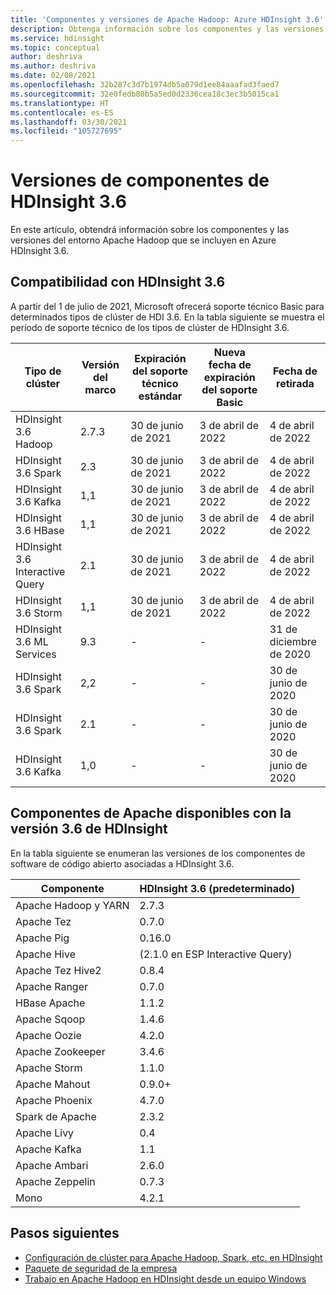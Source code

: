 ```yaml
---
title: 'Componentes y versiones de Apache Hadoop: Azure HDInsight 3.6'
description: Obtenga información sobre los componentes y las versiones de Apache Hadoop disponibles en Azure HDInsight 3.6.
ms.service: hdinsight
ms.topic: conceptual
author: deshriva
ms.author: deshriva
ms.date: 02/08/2021
ms.openlocfilehash: 32b287c3d7b1974db5a079d1ee84aaafad3faed7
ms.sourcegitcommit: 32e0fedb80b5a5ed0d2336cea18c3ec3b5015ca1
ms.translationtype: HT
ms.contentlocale: es-ES
ms.lasthandoff: 03/30/2021
ms.locfileid: "105727695"
---
```

# <a name="hdinsight-36-component-versions"></a>Versiones de componentes de HDInsight 3.6

En este artículo, obtendrá información sobre los componentes y las versiones del entorno Apache Hadoop que se incluyen en Azure HDInsight 3.6.

## <a name="support-for-hdinsight-36"></a>Compatibilidad con HDInsight 3.6

A partir del 1 de julio de 2021, Microsoft ofrecerá soporte técnico Basic para determinados tipos de clúster de HDI 3.6.
En la tabla siguiente se muestra el período de soporte técnico de los tipos de clúster de HDInsight 3.6.

| Tipo de clúster                    | Versión del marco | Expiración del soporte técnico estándar       | Nueva fecha de expiración del soporte Basic | Fecha de retirada |
|---------------------------------|-------------------|-----------------------------------|------------------------------|-----------------|
| HDInsight 3.6 Hadoop            | 2.7.3             | 30 de junio de 2021                     | 3 de abril de 2022                | 4 de abril de 2022 |
| HDInsight 3.6 Spark             | 2.3               | 30 de junio de 2021                     | 3 de abril de 2022                | 4 de abril de 2022 |
| HDInsight 3.6 Kafka             | 1,1               | 30 de junio de 2021                     | 3 de abril de 2022                | 4 de abril de 2022 |
| HDInsight 3.6 HBase             | 1,1               | 30 de junio de 2021                     | 3 de abril de 2022                | 4 de abril de 2022 |
| HDInsight 3.6 Interactive Query | 2.1               | 30 de junio de 2021                     | 3 de abril de 2022                | 4 de abril de 2022 |
| HDInsight 3.6 Storm             | 1,1               | 30 de junio de 2021                     | 3 de abril de 2022                | 4 de abril de 2022 |
| HDInsight 3.6 ML Services      | 9.3               | -                                 | -                            | 31 de diciembre de 2020 |
| HDInsight 3.6 Spark             | 2,2               | -                                 | -                            | 30 de junio de 2020 |
| HDInsight 3.6 Spark             | 2.1               | -                                 | -                            | 30 de junio de 2020 |
| HDInsight 3.6 Kafka             | 1,0               | -                                 | -                            | 30 de junio de 2020 |

## <a name="apache-components-available-with-hdinsight-version-36"></a>Componentes de Apache disponibles con la versión 3.6 de HDInsight

En la tabla siguiente se enumeran las versiones de los componentes de software de código abierto asociadas a HDInsight 3.6.

| Componente              | HDInsight 3.6 (predeterminado)     |
|------------------------|-----------------------------|
| Apache Hadoop y YARN | 2.7.3                       |
| Apache Tez             | 0.7.0                       |
| Apache Pig             | 0.16.0                      |
| Apache Hive            | (2.1.0 en ESP Interactive Query) |
| Apache Tez Hive2       | 0.8.4                       |
| Apache Ranger          | 0.7.0                       |
| HBase Apache           | 1.1.2                       |
| Apache Sqoop           | 1.4.6                       |
| Apache Oozie           | 4.2.0                       |
| Apache Zookeeper       | 3.4.6                       |
| Apache Storm           | 1.1.0                       |
| Apache Mahout          | 0.9.0+                      |
| Apache Phoenix         | 4.7.0                       |
| Spark de Apache           | 2.3.2                      |
| Apache Livy            | 0.4                        |
| Apache Kafka           | 1.1                         |
| Apache Ambari          | 2.6.0                       |
| Apache Zeppelin        | 0.7.3                       |
| Mono                   | 4.2.1                       |

## <a name="next-steps"></a>Pasos siguientes

- [Configuración de clúster para Apache Hadoop, Spark, etc. en HDInsight](hdinsight-hadoop-provision-linux-clusters.md)
- [Paquete de seguridad de la empresa](./enterprise-security-package.md)
- [Trabajo en Apache Hadoop en HDInsight desde un equipo Windows](hdinsight-hadoop-windows-tools.md)
